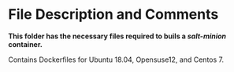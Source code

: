 # File Description and Comments

**This folder has the necessary files required to buils a *salt-minion* container.**

Contains Dockerfiles for Ubuntu 18.04, Opensuse12, and Centos 7.